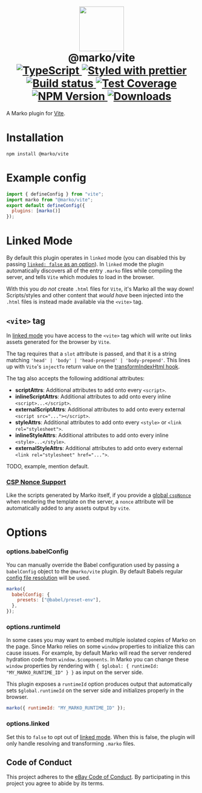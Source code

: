 <h1 align="center">
  <!-- Logo -->
  <img src="https://user-images.githubusercontent.com/4985201/115444712-ca550500-a1c9-11eb-9897-238ece59129c.png" height="118"/>
  <br/>
  @marko/vite
	<br/>

  <!-- Language -->
  <a href="http://typescriptlang.org">
    <img src="https://img.shields.io/badge/%3C%2F%3E-typescript-blue.svg" alt="TypeScript"/>
  </a>
  <!-- Format -->
  <a href="https://github.com/prettier/prettier">
    <img src="https://img.shields.io/badge/styled_with-prettier-ff69b4.svg" alt="Styled with prettier"/>
  </a>
  <!-- CI -->
  <a href="https://github.com/marko-js/vite/actions/workflows/ci.yml">
    <img src="https://github.com/marko-js/vite/actions/workflows/ci.yml/badge.svg" alt="Build status"/>
  </a>
  <!-- Coverage -->
  <a href="https://coveralls.io/github/marko-js/vite">
    <img src="https://img.shields.io/coveralls/marko-js/vite.svg" alt="Test Coverage"/>
  </a>
  <!-- NPM Version -->
  <a href="https://npmjs.org/package/@marko/vite">
    <img src="https://img.shields.io/npm/v/@marko/vite.svg" alt="NPM Version"/>
  </a>
  <!-- Downloads -->
  <a href="https://npmjs.org/package/@marko/vite">
    <img src="https://img.shields.io/npm/dm/@marko/vite.svg" alt="Downloads"/>
  </a>
</h1>

A Marko plugin for [Vite](https://vitejs.dev/).

# Installation

```console
npm install @marko/vite
```

# Example config

```javascript
import { defineConfig } from "vite";
import marko from "@marko/vite";
export default defineConfig({
  plugins: [marko()]
});

```

# Linked Mode

By default this plugin operates in `linked` mode (you can disabled this by passing [`linked: false` as an option](#options.linked)). In `linked` mode the plugin automatically discovers all of the entry `.marko` files while compiling the server, and tells `Vite` which modules to load in the browser.

With this you _do not_ create `.html` files for `Vite`, it's Marko all the way down!
Scripts/styles and other content that _would have_ been injected into the `.html` files is instead made available via the `<vite>` tag.

## `<vite>` tag

In [linked mode](#linked-mode) you have access to the `<vite>` tag which will write out links assets generated for the browser by `Vite`.

The tag requires that a `slot` attribute is passed, and that it is a string matching `'head' | 'body' | 'head-prepend' | 'body-prepend'`. This lines up with `Vite`'s `injectTo` return value on the [transformIndexHtml hook](https://vitejs.dev/guide/api-plugin.html#transformindexhtml).

The tag also accepts the following additional attributes:

* **scriptAttrs**: Additional attributes to add onto every `<script>`.
* **inlineScriptAttrs**: Additional attributes to add onto every inline `<script>...</script>`.
* **externalScriptAttrs**: Additional attributes to add onto every external `<script src="..."></script>`.
* **styleAttrs**: Additional attributes to add onto every `<style>` or `<link rel="stylesheet">`.
* **inlineStyleAttrs**: Additional attributes to add onto every inline `<style>...</style>`.
* **externalStyleAttrs**: Additional attributes to add onto every external `<link rel="stylesheet" href="...">`.

TODO, example, mention default.

### [CSP Nonce Support](https://content-security-policy.com/nonce/)
Like the scripts generated by Marko itself, if you provide a [global `cspNonce`](https://markojs.com/docs/rendering/#global-data) when rendering the template on the server, a `nonce` attribute will be automatically added to any assets output by `vite`.

# Options

### options.babelConfig

You can manually override the Babel configuration used by passing a `babelConfig` object to the `@marko/vite` plugin. By default Babels regular [config file resolution](https://babeljs.io/docs/en/config-files) will be used.

```javascript
marko({
  babelConfig: {
    presets: ["@babel/preset-env"],
  },
});
```

### options.runtimeId

In some cases you may want to embed multiple isolated copies of Marko on the page. Since Marko relies on some `window` properties to initialize this can cause issues. For example, by default Marko will read the server rendered hydration code from `window.$components`. In Marko you can change these `window` properties by rendering with `{ $global: { runtimeId: "MY_MARKO_RUNTIME_ID" } }` as input on the server side.

This plugin exposes a `runtimeId` option produces output that automatically sets `$global.runtimeId` on the server side and initializes properly in the browser.

```js
marko({ runtimeId: "MY_MARKO_RUNTIME_ID" });
```

### options.linked

Set this to `false` to opt out of [linked mode](#linked-mode). When this is false, the plugin will only handle resolving and transforming `.marko` files.

## Code of Conduct

This project adheres to the [eBay Code of Conduct](./.github/CODE_OF_CONDUCT.md). By participating in this project you agree to abide by its terms.

